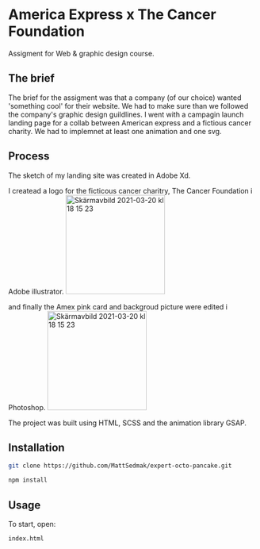 

# America Express x The Cancer Foundation

Assigment for Web & graphic design course.

## The brief

The brief for the assigment was that a company (of our choice) wanted 'something cool' for their website. We had to make sure than we followed the company's graphic design guildlines. I went with a campagin launch landing page for a collab between American express and a fictious cancer charity. We had to implemnet at least one animation and one svg.

## Process

The sketch of my landing site was created in Adobe Xd.

I createad a logo for the ficticous cancer charitry, The Cancer Foundation i Adobe illustrator.
<img width="200" alt="Skärmavbild 2021-03-20 kl  18 15 23" src="https://user-images.githubusercontent.com/62596608/115519735-c4265d80-a289-11eb-9bf1-2b88c63d7294.png">


and finally the Amex pink card and backgroud picture were edited i Photoshop.
<img width="200" alt="Skärmavbild 2021-03-20 kl  18 15 23" src="https://user-images.githubusercontent.com/62596608/115519802-d3a5a680-a289-11eb-9550-a212b451e10e.png">


The project was built using HTML, SCSS and the animation library GSAP.

## Installation

```bash
git clone https://github.com/MattSedmak/expert-octo-pancake.git

npm install
```

## Usage

To start, open:

```
index.html
```
